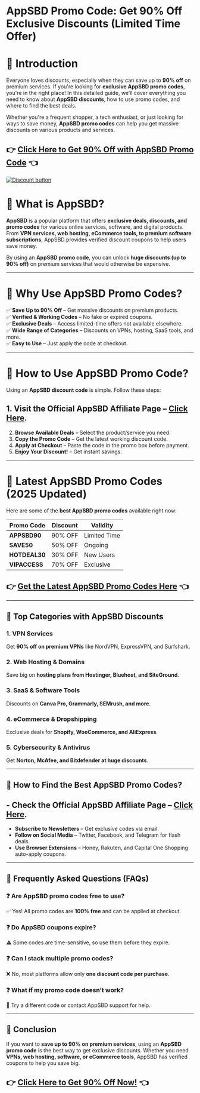 
# AppSBD Promo Code: Get 90% Off Exclusive Discounts (Limited Time Offer)
 

# **🔹 Introduction**  

Everyone loves discounts, especially when they can save up to **90% off** on premium services. If you're looking for **exclusive AppSBD promo codes**, you're in the right place! In this detailed guide, we’ll cover everything you need to know about **AppSBD discounts**, how to use promo codes, and where to find the best deals.  

Whether you're a frequent shopper, a tech enthusiast, or just looking for ways to save money, **AppSBD promo codes** can help you get massive discounts on various products and services.  

## 👉 **[Click Here to Get 90% Off with AppSBD Promo Code](https://appsbdaffiliates.sjv.io/N9XXMN)** 👈  


[![Discount button](https://github.com/user-attachments/assets/514f03fb-4913-453b-a4f2-6db3a3f10806)](https://appsbdaffiliates.sjv.io/N9XXMN)


# **🔹 What is AppSBD?**  

**AppSBD** is a popular platform that offers **exclusive deals, discounts, and promo codes** for various online services, software, and digital products. From **VPN services, web hosting, eCommerce tools, to premium software subscriptions**, AppSBD provides verified discount coupons to help users save money.  

By using an **AppSBD promo code**, you can unlock **huge discounts (up to 90% off)** on premium services that would otherwise be expensive.  

---

# **🔹 Why Use AppSBD Promo Codes?**  

✅ **Save Up to 90% Off** – Get massive discounts on premium products.  
✅ **Verified & Working Codes** – No fake or expired coupons.  
✅ **Exclusive Deals** – Access limited-time offers not available elsewhere.  
✅ **Wide Range of Categories** – Discounts on VPNs, hosting, SaaS tools, and more.  
✅ **Easy to Use** – Just apply the code at checkout.  

---

# **🔹 How to Use AppSBD Promo Code?**  

Using an **AppSBD discount code** is simple. Follow these steps:  

## 1. **Visit the Official AppSBD Affiliate Page** – [Click Here](https://appsbdaffiliates.sjv.io/N9XXMN).  
2. **Browse Available Deals** – Select the product/service you need.  
3. **Copy the Promo Code** – Get the latest working discount code.  
4. **Apply at Checkout** – Paste the code in the promo box before payment.  
5. **Enjoy Your Discount!** – Get instant savings.  

---

# **🔹 Latest AppSBD Promo Codes (2025 Updated)**  

Here are some of the **best AppSBD promo codes** available right now:  

| **Promo Code** | **Discount** | **Validity** |  
|--------------|------------|------------|  
| **APPSBD90** | 90% OFF | Limited Time |  
| **SAVE50** | 50% OFF | Ongoing |  
| **HOTDEAL30** | 30% OFF | New Users |  
| **VIPACCESS** | 70% OFF | Exclusive |  

## 👉 **[Get the Latest AppSBD Promo Codes Here](https://appsbdaffiliates.sjv.io/N9XXMN)** 👈  

---

## **🔹 Top Categories with AppSBD Discounts**  

### **1. VPN Services**  
Get **90% off on premium VPNs** like NordVPN, ExpressVPN, and Surfshark.  

### **2. Web Hosting & Domains**  
Save big on **hosting plans from Hostinger, Bluehost, and SiteGround**.  

### **3. SaaS & Software Tools**  
Discounts on **Canva Pro, Grammarly, SEMrush, and more**.  

### **4. eCommerce & Dropshipping**  
Exclusive deals for **Shopify, WooCommerce, and AliExpress**.  

### **5. Cybersecurity & Antivirus**  
Get **Norton, McAfee, and Bitdefender at huge discounts**.  

---

## **🔹 How to Find the Best AppSBD Promo Codes?**  

## - **Check the Official AppSBD Affiliate Page** – [Click Here](https://appsbdaffiliates.sjv.io/N9XXMN).  
- **Subscribe to Newsletters** – Get exclusive codes via email.  
- **Follow on Social Media** – Twitter, Facebook, and Telegram for flash deals.  
- **Use Browser Extensions** – Honey, Rakuten, and Capital One Shopping auto-apply coupons.  

---

## **🔹 Frequently Asked Questions (FAQs)**  

### **❓ Are AppSBD promo codes free to use?**  
✅ Yes! All promo codes are **100% free** and can be applied at checkout.  

### **❓ Do AppSBD coupons expire?**  
⚠️ Some codes are time-sensitive, so use them before they expire.  

### **❓ Can I stack multiple promo codes?**  
❌ No, most platforms allow only **one discount code per purchase**.  

### **❓ What if my promo code doesn’t work?**  
🔄 Try a different code or contact AppSBD support for help.  

---

## **🔹 Conclusion**  

If you want to **save up to 90% on premium services**, using an **AppSBD promo code** is the best way to get exclusive discounts. Whether you need **VPNs, web hosting, software, or eCommerce tools**, AppSBD has verified coupons to help you save big.  

## 👉 **[Click Here to Get 90% Off Now!](https://appsbdaffiliates.sjv.io/N9XXMN)** 👈  

